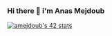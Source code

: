 ### Hi there 👋 i'm Anas Mejdoub
<a href="[https://github.com/oakoudad/badge42](https://github.com/22meej)"><img src="https://badge.mediaplus.ma/greenbinary/amejdoub" alt="amejdoub's 42 stats" /></a>
<!--
**22meej/22meej** is a ✨ _special_ ✨ repository because its `README.md` (this file) appears on your GitHub profile.

Here are some ideas to get you started:

- 🔭 I’m currently working on ...
- 🌱 I’m currently learning ...
- 👯 I’m looking to collaborate on ...
- 🤔 I’m looking for help with ...
- 💬 Ask me about ...
- 📫 How to reach me: ...
- 😄 Pronouns: ...
- ⚡ Fun fact: ...
-->
